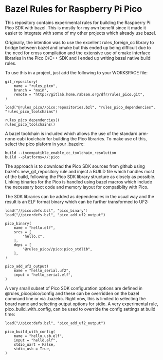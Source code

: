 Bazel Rules for Raspberry Pi Pico
=================================

This repository contains experimental rules for building the Raspberry Pi Pico SDK with bazel.
This is mostly for my own benefit since it made it easier to integrate with some of my other
projects which already use bazel.

Originally, the intention was to use the excellent rules_foreign_cc library to bridge between
bazel and cmake but this ended up being difficult due to the need for cross compilation and
the extensive use of cmake interface libraries in the Pico C/C++ SDK and I ended up writing
bazel native build rules.

To use this in a project, just add the following to your WORKSPACE file:

```
git_repository(
    name = "rules_pico",
    branch = "main",
    remote = "http://gitlab.home.rabson.org/dfr/rules_pico.git",
)

load("@rules_pico//pico:repositories.bzl", "rules_pico_dependencies", "rules_pico_toolchains")

rules_pico_dependencies()
rules_pico_toolchains()
```

A bazel toolchain is included which allows the use of the standard arm-none-eabi toolchain for
building the Pico libraries. To make use of this, select the pico plaform in your .bazelrc:

```
build --incompatible_enable_cc_toolchain_resolution
build --platforms=//:pico
```
The approach is to download the Pico SDK sources from github using bazel's
new_git_repository rule and inject a BUILD file which handles most of the build, following
the Pico SDK library structure as closely as possible. Linking binaries for the Pico is
handled using bazel macros which include the necessary boot code and memory layout for
compatiblity with Pico.

The SDK libraries can be added as dependencies in the usual way
and the result is an ELF format binary which can be further transformed to UF2:

```
load("//pico:defs.bzl", "pico_binary")
load("//pico:defs.bzl", "pico_add_uf2_output")

pico_binary(
    name = "hello.elf",
    srcs = [
        "hello.c",
    ],
    deps = [
        "@rules_pico//pico:pico_stdlib",
    ],
)

pico_add_uf2_output(
    name = "hello_serial.uf2",
    input = "hello_serial.elf",
)
```

A very small subset of Pico SDK configuration options are defined in @rules_pico/pico/config
and these can be overridden on the bazel command line or via .bazelrc. Right now, this is
limited to selecting the board name and selecting output options for stdio. A very experimental
rule, pico_build_with_config, can be used to override the config settings at build time:

```
load("//pico:defs.bzl", "pico_add_uf2_output")

pico_build_with_config(
    name = "hello_usb.elf",
    input = "hello.elf",
    stdio_uart = False,
    stdio_usb = True,
)
```


